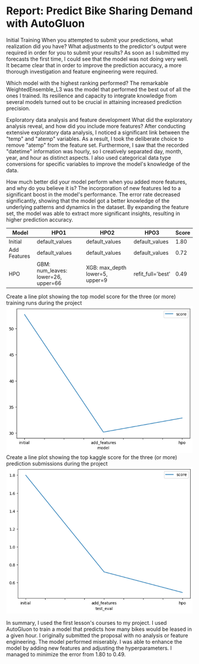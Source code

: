 # Report: Predict Bike Sharing Demand with AutoGluon
Initial Training
When you attempted to submit your predictions, what realization did you have? What adjustments to the predictor's output were required in order for you to submit your results?
As soon as I submitted my forecasts the first time, I could see that the model was not doing very well. It became clear that in order to improve the prediction accuracy, a more thorough investigation and feature engineering were required.


Which model with the highest ranking performed?
The remarkable WeightedEnsemble_L3 was the model that performed the best out of all the ones I trained. Its resilience and capacity to integrate knowledge from several models turned out to be crucial in attaining increased prediction precision.

Exploratory data analysis and feature development
What did the exploratory analysis reveal, and how did you include more features?
After conducting extensive exploratory data analysis, I noticed a significant link between the "temp" and "atemp" variables. As a result, I took the deliberate choice to remove "atemp" from the feature set. Furthermore, I saw that the recorded "datetime" information was hourly, so I creatively separated day, month, year, and hour as distinct aspects. I also used categorical data type conversions for specific variables to improve the model's knowledge of the data.

How much better did your model perform when you added more features, and why do you believe it is?
The incorporation of new features led to a significant boost in the model's performance. The error rate decreased significantly, showing that the model got a better knowledge of the underlying patterns and dynamics in the dataset. By expanding the feature set, the model was able to extract more significant insights, resulting in higher prediction accuracy.



| Model        | HPO1                                | HPO2                            | HPO3           | Score |
|--------------|-------------------------------------|---------------------------------|----------------|-------|
| Initial      | default_values                      | default_values                  | default_values | 1.80  |
| Add Features | default_values                      | default_values                  | default_values | 0.72  |
| HPO          | GBM: num_leaves: lower=26, upper=66 | XGB: max_depth lower=5, upper=9| refit_full='best'| 0.49  |

Create a line plot showing the top model score for the three (or more) training runs during the project
![Model Training Score](plot1.png)
Create a line plot showing the top kaggle score for the three (or more) prediction submissions during the project
![Model Training Score](plot2.png)


In summary, I used the first lesson's courses to my project. I used AutoGluon to train a model that predicts how many bikes would be leased in a given hour. I originally submitted the proposal with no analysis or feature engineering. The model performed miserably. I was able to enhance the model by adding new features and adjusting the hyperparameters. I managed to minimize the error from 1.80 to 0.49.

